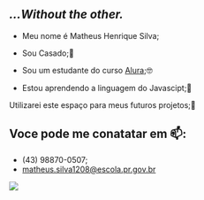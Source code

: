 ## *...Without the other.*

- Meu nome é Matheus Henrique Silva;

- Sou Casado;💍

- Sou um estudante do curso [Alura](https//alura.com.br);🤓

- Estou aprendendo a linguagem do Javascipt;🌛


Utilizarei este espaço para meus futuros projetos;📓

## Voce pode me conatatar em 📫:

- (43) 98870-0507;
- matheus.silva1208@escola.pr.gov.br


![](https://media1.tenor.com/m/SYtmb65FJ5MAAAAC/mcgonagall-cat.gif)
